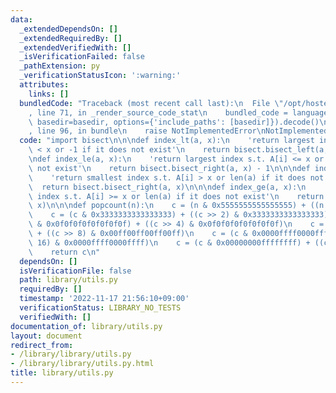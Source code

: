 ```yaml
---
data:
  _extendedDependsOn: []
  _extendedRequiredBy: []
  _extendedVerifiedWith: []
  _isVerificationFailed: false
  _pathExtension: py
  _verificationStatusIcon: ':warning:'
  attributes:
    links: []
  bundledCode: "Traceback (most recent call last):\n  File \"/opt/hostedtoolcache/PyPy/3.7.13/x64/site-packages/onlinejudge_verify/documentation/build.py\"\
    , line 71, in _render_source_code_stat\n    bundled_code = language.bundle(stat.path,\
    \ basedir=basedir, options={'include_paths': [basedir]}).decode()\n  File \"/opt/hostedtoolcache/PyPy/3.7.13/x64/site-packages/onlinejudge_verify/languages/python.py\"\
    , line 96, in bundle\n    raise NotImplementedError\nNotImplementedError\n"
  code: "import bisect\n\n\ndef index_lt(a, x):\n    'return largest index s.t. A[i]\
    \ < x or -1 if it does not exist'\n    return bisect.bisect_left(a, x) - 1\n\n\
    \ndef index_le(a, x):\n    'return largest index s.t. A[i] <= x or -1 if it does\
    \ not exist'\n    return bisect.bisect_right(a, x) - 1\n\n\ndef index_gt(a, x):\n\
    \    'return smallest index s.t. A[i] > x or len(a) if it does not exist'\n  \
    \  return bisect.bisect_right(a, x)\n\n\ndef index_ge(a, x):\n    'return smallest\
    \ index s.t. A[i] >= x or len(a) if it does not exist'\n    return bisect.bisect_left(a,\
    \ x)\n\n\ndef popcount(n):\n    c = (n & 0x5555555555555555) + ((n >> 1) & 0x5555555555555555)\n\
    \    c = (c & 0x3333333333333333) + ((c >> 2) & 0x3333333333333333)\n    c = (c\
    \ & 0x0f0f0f0f0f0f0f0f) + ((c >> 4) & 0x0f0f0f0f0f0f0f0f)\n    c = (c & 0x00ff00ff00ff00ff)\
    \ + ((c >> 8) & 0x00ff00ff00ff00ff)\n    c = (c & 0x0000ffff0000ffff) + ((c >>\
    \ 16) & 0x0000ffff0000ffff)\n    c = (c & 0x00000000ffffffff) + ((c >> 32) & 0x00000000ffffffff)\n\
    \    return c\n"
  dependsOn: []
  isVerificationFile: false
  path: library/utils.py
  requiredBy: []
  timestamp: '2022-11-17 21:56:10+09:00'
  verificationStatus: LIBRARY_NO_TESTS
  verifiedWith: []
documentation_of: library/utils.py
layout: document
redirect_from:
- /library/library/utils.py
- /library/library/utils.py.html
title: library/utils.py
---
```

